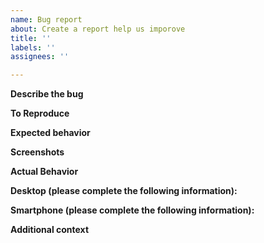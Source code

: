 ```yaml
---
name: Bug report
about: Create a report help us imporove
title: ''
labels: ''
assignees: ''

---
```


**Describe the bug**

**To Reproduce**

**Expected behavior**


**Screenshots**


**Actual Behavior**



**Desktop (please complete the following information):**
 

**Smartphone (please complete the following information):**
     

**Additional context**

